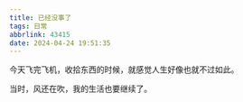 ```yaml
---
title: 已经没事了
tags: 日常
abbrlink: 43415
date: 2024-04-24 19:51:35
---
```


今天飞完飞机，收拾东西的时候，就感觉人生好像也就不过如此。

当时，风还在吹，我的生活也要继续了。
